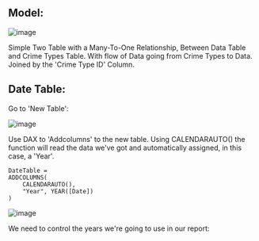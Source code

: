 ## Model:

![image](https://github.com/mfernandezcean/Crime_Report/assets/105746149/076238df-6831-46b7-9a02-1a929b710766)

Simple Two Table with a Many-To-One Relationship, Between Data Table and Crime Types Table. With flow of Data going from Crime Types to Data. Joined by the 'Crime Type ID' Column.

## Date Table:

Go to 'New Table':

![image](https://github.com/mfernandezcean/Crime_Report/assets/105746149/daded494-645b-4867-b26a-aa6ac92aceef)

Use DAX to 'Addcolumns' to the new table. Using CALENDARAUTO() the function will read the data we've got and automatically assigned, in this case, a 'Year'. 
```
DateTable = 
ADDCOLUMNS(
    CALENDARAUTO(),
    "Year", YEAR([Date])
)
```

![image](https://github.com/mfernandezcean/Crime_Report/assets/105746149/e26c78b5-ed6f-4a7f-8c75-91659b302bd6)

We need to control the years we're going to use in our report:
